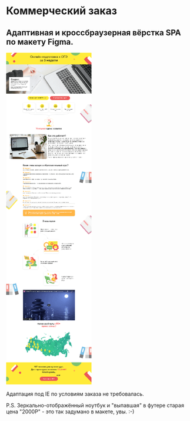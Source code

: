 # Коммерческий заказ

## Адаптивная и кроссбраузерная вёрстка SPA по макету Figma.

![Logo](./img/SPA.png)

Адаптация под IE по условиям заказа не требовалась.

P.S. Зеркально-отображённый ноутбук и "выпавшая" в футере старая цена "2000Р" - это так задумано в макете, увы. :-)